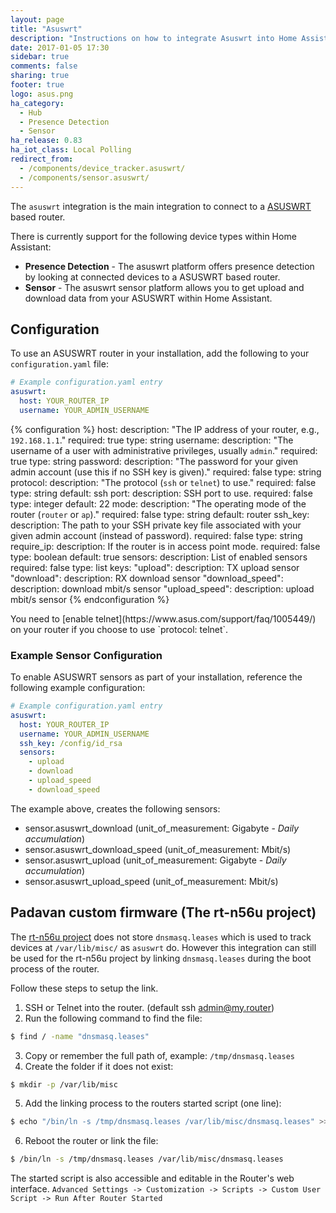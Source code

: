 ```yaml
---
layout: page
title: "Asuswrt"
description: "Instructions on how to integrate Asuswrt into Home Assistant."
date: 2017-01-05 17:30
sidebar: true
comments: false
sharing: true
footer: true
logo: asus.png
ha_category:
  - Hub
  - Presence Detection
  - Sensor
ha_release: 0.83
ha_iot_class: Local Polling
redirect_from:
  - /components/device_tracker.asuswrt/
  - /components/sensor.asuswrt/
---
```


The `asuswrt` integration is the main integration to connect to a [ASUSWRT](http://event.asus.com/2013/nw/ASUSWRT/) based router.

There is currently support for the following device types within Home Assistant:

- **Presence Detection** - The asuswrt platform offers presence detection by looking at connected devices to a ASUSWRT based router.
- **Sensor** - The asuswrt sensor platform allows you to get upload and download data from your ASUSWRT within Home Assistant.

## Configuration

To use an ASUSWRT router in your installation, add the following to your `configuration.yaml` file:

```yaml
# Example configuration.yaml entry
asuswrt:
  host: YOUR_ROUTER_IP
  username: YOUR_ADMIN_USERNAME
```

{% configuration %}
host:
  description: "The IP address of your router, e.g., `192.168.1.1`."
  required: true
  type: string
username:
  description: "The username of a user with administrative privileges, usually `admin`."
  required: true
  type: string
password:
  description: "The password for your given admin account (use this if no SSH key is given)."
  required: false
  type: string
protocol:
  description: "The protocol (`ssh` or `telnet`) to use."
  required: false
  type: string
  default: ssh
port:
  description: SSH port to use.
  required: false
  type: integer
  default: 22
mode:
  description: "The operating mode of the router (`router` or `ap`)."
  required: false
  type: string
  default: router
ssh_key:
  description: The path to your SSH private key file associated with your given admin account (instead of password).
  required: false
  type: string
require_ip:
  description: If the router is in access point mode.
  required: false
  type: boolean
  default: true
sensors:
  description: List of enabled sensors
  required: false
  type: list
  keys:
    "upload":
      description: TX upload sensor
    "download":
      description: RX download sensor
    "download_speed":
      description: download mbit/s sensor
    "upload_speed":
      description: upload mbit/s sensor
{% endconfiguration %}

<p class='note warning'>
You need to [enable telnet](https://www.asus.com/support/faq/1005449/) on your router if you choose to use `protocol: telnet`.
</p>

### Example Sensor Configuration

To enable ASUSWRT sensors as part of your installation, reference the following example configuration:

```yaml
# Example configuration.yaml entry
asuswrt:
  host: YOUR_ROUTER_IP
  username: YOUR_ADMIN_USERNAME
  ssh_key: /config/id_rsa
  sensors:
    - upload
    - download
    - upload_speed
    - download_speed
```

The example above, creates the following sensors:

- sensor.asuswrt_download (unit_of_measurement: Gigabyte - *Daily accumulation*)
- sensor.asuswrt_download_speed (unit_of_measurement: Mbit/s)
- sensor.asuswrt_upload (unit_of_measurement: Gigabyte - *Daily accumulation*)
- sensor.asuswrt_upload_speed (unit_of_measurement: Mbit/s)


## Padavan custom firmware (The rt-n56u project)

The [rt-n56u project](https://bitbucket.org/padavan/rt-n56u) does not store `dnsmasq.leases` which is used to track devices at `/var/lib/misc/` as `asuswrt` do. However this integration can still be used for the rt-n56u project by linking `dnsmasq.leases` during the boot process of the router.

Follow these steps to setup the link.

1. SSH or Telnet into the router. (default ssh admin@my.router)
2. Run the following command to find the file:

```bash
$ find / -name "dnsmasq.leases"
```
3. Copy or remember the full path of, example: `/tmp/dnsmasq.leases`
4. Create the folder if it does not exist:

```bash
$ mkdir -p /var/lib/misc
```
5. Add the linking process to the routers started script (one line):

```bash
$ echo "/bin/ln -s /tmp/dnsmasq.leases /var/lib/misc/dnsmasq.leases" >> /etc/storage/started_script.sh
```

6. Reboot the router or link the file:

```bash
$ /bin/ln -s /tmp/dnsmasq.leases /var/lib/misc/dnsmasq.leases
```

The started script is also accessible and editable in the Router's web interface. `Advanced Settings -> Customization -> Scripts -> Custom User Script -> Run After Router Started`

